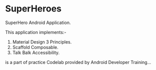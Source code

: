 # SuperHeroes
SuperHero Android Application.

This application implements:- 
  1. Material Design 3 Principles.
  2. Scaffold Composable.
  3. Talk Balk Accessibility.
  
  is a part of practice Codelab provided by Android Developer Training...
